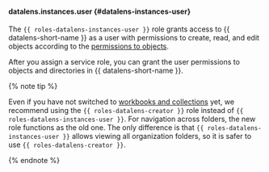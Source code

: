 #### datalens.instances.user {#datalens-instances-user}

The `{{ roles-datalens-instances-user }}` role grants access to {{ datalens-short-name }} as a user with permissions to create, read, and edit objects according to the [permissions to objects](../datalens/security/manage-access.md).

After you assign a service role, you can grant the user permissions to objects and directories in {{ datalens-short-name }}.

{% note tip %}

Even if you have not switched to [workbooks and collections](../datalens/workbooks-collections/index.md#enable-workbooks) yet, we recommend using the `{{ roles-datalens-creator }}` role instead of `{{ roles-datalens-instances-user }}`. For navigation across folders, the new role functions as the old one. The only difference is that `{{ roles-datalens-instances-user }}` allows viewing all organization folders, so it is safer to use `{{ roles-datalens-creator }}`.

{% endnote %}